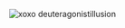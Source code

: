 <div align="center"> 

![xoxo deuteragonistillusion](https://komarev.com/ghpvc/?username=your-shallbepurged) 
</div>


<div align="center">


</div>
